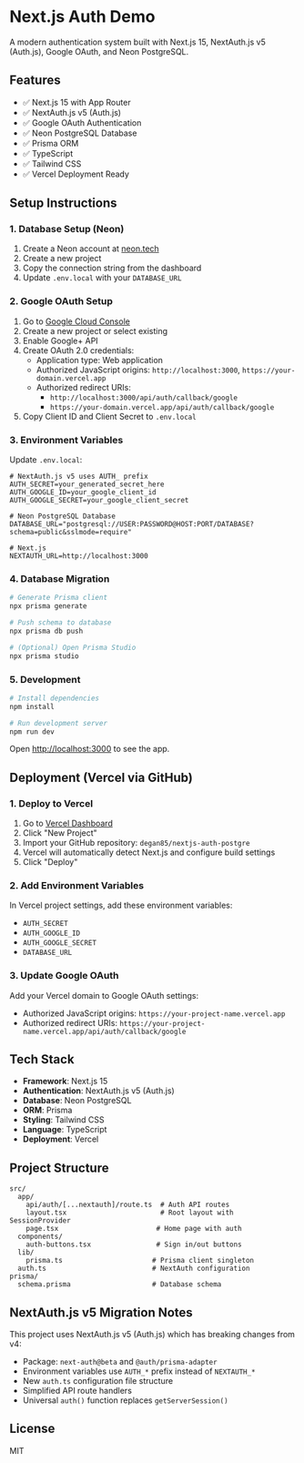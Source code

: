 # Next.js Auth Demo

A modern authentication system built with Next.js 15, NextAuth.js v5 (Auth.js), Google OAuth, and Neon PostgreSQL.

## Features

- ✅ Next.js 15 with App Router
- ✅ NextAuth.js v5 (Auth.js) 
- ✅ Google OAuth Authentication
- ✅ Neon PostgreSQL Database
- ✅ Prisma ORM
- ✅ TypeScript
- ✅ Tailwind CSS
- ✅ Vercel Deployment Ready

## Setup Instructions

### 1. Database Setup (Neon)

1. Create a Neon account at [neon.tech](https://neon.tech)
2. Create a new project
3. Copy the connection string from the dashboard
4. Update `.env.local` with your `DATABASE_URL`

### 2. Google OAuth Setup

1. Go to [Google Cloud Console](https://console.cloud.google.com)
2. Create a new project or select existing
3. Enable Google+ API
4. Create OAuth 2.0 credentials:
   - Application type: Web application
   - Authorized JavaScript origins: `http://localhost:3000`, `https://your-domain.vercel.app`
   - Authorized redirect URIs: 
     - `http://localhost:3000/api/auth/callback/google`
     - `https://your-domain.vercel.app/api/auth/callback/google`
5. Copy Client ID and Client Secret to `.env.local`

### 3. Environment Variables

Update `.env.local`:

```env
# NextAuth.js v5 uses AUTH_ prefix
AUTH_SECRET=your_generated_secret_here
AUTH_GOOGLE_ID=your_google_client_id
AUTH_GOOGLE_SECRET=your_google_client_secret

# Neon PostgreSQL Database  
DATABASE_URL="postgresql://USER:PASSWORD@HOST:PORT/DATABASE?schema=public&sslmode=require"

# Next.js
NEXTAUTH_URL=http://localhost:3000
```

### 4. Database Migration

```bash
# Generate Prisma client
npx prisma generate

# Push schema to database
npx prisma db push

# (Optional) Open Prisma Studio
npx prisma studio
```

### 5. Development

```bash
# Install dependencies
npm install

# Run development server
npm run dev
```

Open [http://localhost:3000](http://localhost:3000) to see the app.

## Deployment (Vercel via GitHub)

### 1. Deploy to Vercel

1. Go to [Vercel Dashboard](https://vercel.com/dashboard)
2. Click "New Project"
3. Import your GitHub repository: `degan85/nextjs-auth-postgre`
4. Vercel will automatically detect Next.js and configure build settings
5. Click "Deploy"

### 2. Add Environment Variables

In Vercel project settings, add these environment variables:
- `AUTH_SECRET`
- `AUTH_GOOGLE_ID` 
- `AUTH_GOOGLE_SECRET`
- `DATABASE_URL`

### 3. Update Google OAuth

Add your Vercel domain to Google OAuth settings:
- Authorized JavaScript origins: `https://your-project-name.vercel.app`
- Authorized redirect URIs: `https://your-project-name.vercel.app/api/auth/callback/google`

## Tech Stack

- **Framework**: Next.js 15
- **Authentication**: NextAuth.js v5 (Auth.js)
- **Database**: Neon PostgreSQL
- **ORM**: Prisma
- **Styling**: Tailwind CSS
- **Language**: TypeScript
- **Deployment**: Vercel

## Project Structure

```
src/
  app/
    api/auth/[...nextauth]/route.ts  # Auth API routes
    layout.tsx                       # Root layout with SessionProvider  
    page.tsx                        # Home page with auth
  components/
    auth-buttons.tsx                # Sign in/out buttons
  lib/
    prisma.ts                      # Prisma client singleton
  auth.ts                          # NextAuth configuration
prisma/
  schema.prisma                    # Database schema
```

## NextAuth.js v5 Migration Notes

This project uses NextAuth.js v5 (Auth.js) which has breaking changes from v4:

- Package: `next-auth@beta` and `@auth/prisma-adapter`
- Environment variables use `AUTH_*` prefix instead of `NEXTAUTH_*`
- New `auth.ts` configuration file structure  
- Simplified API route handlers
- Universal `auth()` function replaces `getServerSession()`

## License

MIT
